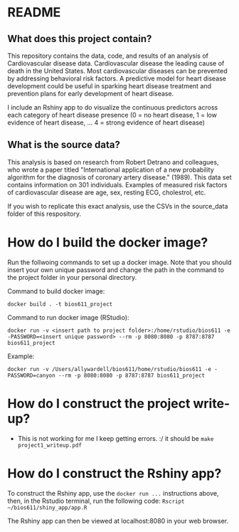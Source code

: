 # README
## What does this project contain? 
This repository contains the data, code, and results of an analysis of 
Cardiovascular disease data. Cardiovascular disease the leading cause 
of death in the United States. Most cardiovascular diseases can be prevented by addressing 
behavioral risk factors. A predictive model for heart disease development could be useful in
sparking heart disease treatment and prevention plans for early development of heart disease.

I include an Rshiny app to do visualize the continuous predictors across each category of heart
disease presence (0 = no heart disease, 1 = low evidence of heart disease, ... 4 = strong evidence 
of heart disease)

## What is the source data? 

This analysis is based on research from Robert Detrano and colleagues, who wrote
a paper titled "International application of a new probability algorithm for the diagnosis of coronary 
artery disease." (1989). This data set contains information on 301 individuals. 
Examples of measured risk factors of cardiovascular disease are age, sex, resting ECG, cholestrol, etc. 


If you wish to replicate this exact analysis, use the CSVs in the source_data folder of this respository.

# How do I build the docker image? 

Run the follwoing commands to set up a docker image. Note that you should insert your own unique 
password and change the path in the command to the project folder in your personal directory. 

Command to build docker image: 

`docker build . -t bios611_project`

Command to run docker image (RStudio): 

`docker run -v <insert path to project folder>:/home/rstudio/bios611 -e -PASSWORD=<insert unique password> --rm -p 8080:8080 -p 8787:8787 bios611_project`

Example: 

`docker run -v /Users/allywardell/bios611/home/rstudio/bios611 -e -PASSWORD=canyon --rm -p 8080:8080 -p 8787:8787 bios611_project`

# How do I construct the project write-up? 

- This is not working for me I keep getting errors. :/ it should be `make project1_writeup.pdf`

# How do I construct the Rshiny app? 

To construct the Rshiny app, use the `docker run ...` instructions above, then, 
in the Rstudio terminal, run the following code: 
`Rscript ~/bios611/shiny_app/app.R`

The Rshiny app can then be viewed at localhost:8080 in your web browser. 

